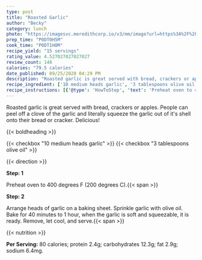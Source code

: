```yaml
---
type: post
title: "Roasted Garlic"
author: "Becky"
category: lunch
photo: "https://imagesvc.meredithcorp.io/v3/mm/image?url=https%3A%2F%2Fimages.media-allrecipes.com%2Fuserphotos%2F1023717.jpg"
prep_time: "P0DT0H5M"
cook_time: "P0DT1H0M"
recipe_yield: "15 servings"
rating_value: 4.527027027027027
review_count: 148
calories: "79.5 calories"
date_published: 09/25/2020 04:29 PM
description: "Roasted garlic is great served with bread, crackers or apples. People can peel off a clove of the garlic and literally squeeze the garlic out of it's shell onto their bread or cracker. Delicious!"
recipe_ingredient: ['10 medium heads garlic', '3 tablespoons olive oil']
recipe_instructions: [{'@type': 'HowToStep', 'text': 'Preheat oven to 400 degrees F (200 degrees C).\n'}, {'@type': 'HowToStep', 'text': 'Arrange heads of garlic on a baking sheet. Sprinkle garlic with olive oil. Bake for 40 minutes to 1 hour, when the garlic is soft and squeezable, it is ready. Remove, let cool, and serve.\n'}]
---
```


Roasted garlic is great served with bread, crackers or apples. People can peel off a clove of the garlic and literally squeeze the garlic out of it's shell onto their bread or cracker. Delicious! 

{{< boldheading >}}

{{< checkbox "10 medium heads garlic" >}}
{{< checkbox "3 tablespoons olive oil" >}}


{{< direction >}}

**Step: 1**

Preheat oven to 400 degrees F (200 degrees C).{{< span >}}

**Step: 2**

Arrange heads of garlic on a baking sheet. Sprinkle garlic with olive oil. Bake for 40 minutes to 1 hour, when the garlic is soft and squeezable, it is ready. Remove, let cool, and serve.{{< span >}}

{{< nutrition >}}

**Per Serving:** 80 calories; protein 2.4g; carbohydrates 12.3g; fat 2.9g; sodium 6.4mg.